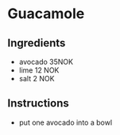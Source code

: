 # Guacamole
## Ingredients
* avocado 35NOK
* lime 12 NOK
* salt 2 NOK
## Instructions
* put one avocado into a bowl
